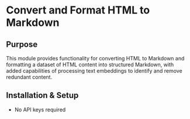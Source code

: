 # Convert and Format HTML to Markdown

## Purpose

This module provides functionality for converting HTML to Markdown and
formatting a dataset of HTML content into structured Markdown, with added
capabilities of processing text embeddings to identify and
remove redundant content.

## Installation & Setup
* No API keys required